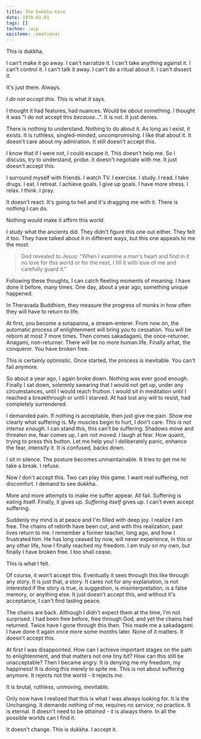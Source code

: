 ```yaml
---
title: The Dukkha Core
date: 1970-01-01
tags: []
techne: :wip
episteme: :emotional
---
```


This is dukkha.

I can't make it go away. I can't narratize it. I can't take anything against it. I can't control it. I can't talk it away. I can't do a ritual about it. I can't dissect it.

It's just there. Always.

*I do not accept this.* This is what it says.

I thought it had features, had nuances. Would be *about* something. I thought it was "I do not accept this *because*...". It is not. It just denies.

There is nothing to understand. Nothing to do about it. As long as I exist, it exists. It is ruthless, singled-minded, uncompromising. I like that about it. It doesn't care about my admiration. It still doesn't accept this.

I know that if I were not, I could escape it. This doesn't help me. So I discuss, try to understand, probe. It doesn't negotiate with me. It just doesn't accept this.

I surround myself with friends. I watch TV. I exercise. I study. I read. I take drugs. I eat. I retreat. I achieve goals. I give up goals. I have more stress. I relax. I think. I pray. 

It doesn't react. It's going to hell and it's dragging me with it. There is nothing I can do.

Nothing would make it affirm this world.

I study what the ancients did. They didn't figure this one out either. They felt it too. They have talked about it in different ways, but this one appeals to me the most:

> God revealed to Jesus: "When I examine a man's heart and find in it no love for this world or for the next, I fill it with love of me and carefully guard it."

Following these thoughts, I can catch fleeting moments of meaning. I have done it before, many times. One day, about a year ago, something unique happened.

In Theravada Buddhism, they measure the progress of monks in how often they will have to return to life. 

At first, you become a sotapanna, a stream-enterer. From now on, the automatic process of enlightenment will bring you to cessation. You will be reborn at most 7 more times. Then comes sakadagami, the once-returner. Anagami, non-returner. There will be no more human life. Finally arhat, the conqueror. You have broken free.

This is certainly optimistic. Once started, the process is inevitable. You can't fail anymore. 

So about a year ago, I again broke down. Nothing was ever good enough. Finally I sat down, solemnly swearing that I would not get up, under any circumstances, until I would reach fruition. I would sit in meditation until I reached a breakthrough or until I starved. At had lost any will to resist, had completely surrendered.

I demanded pain. If nothing is acceptable, then just give me pain. Show me clearly what suffering is. My muscles begin to hurt, I don't care. *This is not intense enough.* I can stand this, this can't be suffering. Shadows move and threaten me, fear comes up, I am not moved. I laugh at fear. How quaint, trying to press this button. Let me help you! I deliberately panic, enhance the fear, intensify it. It is confused, backs down.

I sit in silence. The posture becomes unmaintainable. It tries to get me to take a break. I refuse.

Now *I* don't accept this. Two can play this game. I want real suffering, not discomfort. I demand to see dukkha.

More and more attempts to make me suffer appear. All fail. Suffering is eating itself. Finally, it gives up. *Suffering itself* gives up. I can't even accept suffering. 

Suddenly my mind is at peace and I'm filled with deep joy. I realize I am free. The chains of rebirth have been cut, and with this realization, past lives return to me. I remember a former teacher, long ago, and how I frustrated him. He has long ceased by now, will never experience, in this or any other life, how I finally reached my freedom. I am truly on my own, but finally I have broken free. I too shall cease.

This is what I felt. 

Of course, it won't accept this. Eventually it sees through this like through any story. It is just that, a story. It cares not for any explanation, is not interested if the story is true, is suggestion, is misinterpretation, is a false memory, or anything else. It just doesn't accept this, and without it's acceptance, I can't find lasting peace.

The chains are back. Although I didn't expect them at the time, I'm not surprised. I had been free before, free through God, and yet the chains had returned. Twice have I gone through this then. This made me a sakadagami. I have done it again once more some months later. None of it matters. It doesn't accept this.

At first I was disappointed. How can I achieve important stages on the path to enlightenment, and that matters not one tiny bit? How can this still be unacceptable? Then I became angry. It is denying me my freedom, my happiness! It is doing this merely to spite me. This is not about suffering anymore. It rejects not the world - it rejects *me*.

It is brutal, ruthless, unmoving, inevitable.

Only now have I realized that this is what I was always looking for. It is the Unchanging. It demands nothing of me, requires no service, no practice. It is eternal. It doesn't need to be *attained* - it is always there. In all the possible worlds can I find it.

It doesn't change. This is dukkha. I accept it.
